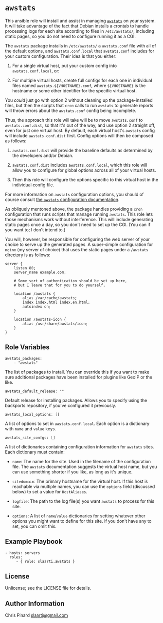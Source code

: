 # `awstats`

This ansible role will install and assist in managing [`awstats`][awstats]
on your system. It will take advantage of the fact that Debian installs
a crontab to handle processing logs for each site according to files in
`/etc/awstats/`, including static pages, so you do not need to configure
running it as a CGI.

[awstats]: http://www.awstats.org

The `awstats` package installs in `/etc/awstats/` a `awstats.conf` file
with all of the default options, and `awstats.conf.local` that
`awstats.conf` includes for your custom configuration. Their idea is that
you either:

1.  For a single virtual host, put your custom config into
    `awstats.conf.local`, or:

2.  For multiple virtual hosts, create full configs for each one in
    individual files named `awstats.${VHOSTNAME}.conf`, where
    `${VHOSTNAME}` is the hostname or some other identifier for the
    specific virtual host.

You *could* just go with option 2 without cleaning up the
package-installed files, but then the scripts that `cron` calls to run
`awstats` to generate reports will throw errors about the `awstats.conf`
config being incomplete.

Thus, the approach this role will take will be to move `awstats.conf` to
`awstats.conf.dist`, so that it's out of the way, and use option
2 straight off, even for just one virtual host. By default, each virtual
host's `awstats` config will include `awstats.conf.dist` first. Config
options will then be composed as follows:

1.  `awstats.conf.dist` will provide the baseline defaults as determined
    by the developers and/or Debian.

2.  `awstats.conf.dist` includes `awstats.conf.local`, which this role
    will allow you to configure for global options across all of your
    virtual hosts.

3.  Then this role will configure the options specific to this virtual
    host in the individual config file.

For more information on `awstats` configuration options, you should of
course consult [the `awstats` configuration documentation][awstatsdocs].

[awstatsdocs]: http://www.awstats.org/docs/awstats_config.html

As obliquely mentoned above, the package handles providing a `cron`
configuration that runs scripts that manage running `awstats`. This role
lets those mechanisms work without interference. This will include
generating static pages once a day, so you don't need to set up the CGI.
(You can if you want to; I don't intend to.)

You will, however, be responsible for configuring the web server of your
choice to serve up the generated pages. A super-simple configuration for
`nginx` (my server of choice) that uses the static pages under
a `/awstats` directory is as follows:

    server {
        listen 80;
        server_name example.com;

        # Some sort of authentication should be set up here,
        # but I leave that for you to do yourself.

        location /awstats {
            alias /var/cache/awstats;
            index index.html index.en.html;
            autoindex on;
        }

        location /awstats-icon {
            alias /usr/share/awstats/icon;
        }
    }

Role Variables
--------------

    awstats_packages:
        - "awstats"

The list of packages to install. You can override this if you want to make sure
additional packages have been installed for plugins like GeoIP or the like.

    awstats_default_release: ""

Default release for installing packages. Allows you to specify using the
backports repository, if you've configured it previously.

    awstats_local_options: []

A list of options to set in `awstats.conf.local`. Each option is
a dictionary with `name` and `value` keys.

    awstats_site_confgs: []

A list of dictionaries containing configuration information for `awstats`
sites. Each dictionary must contain:

*   `name`: The name for the site. Used in the filename of the
    configuration file. The `awstats` documentation suggests the virtual
    host name, but you can use something shorter if you like, as long as
    it's unique.

*   `sitedomain`: The primary hostname for the virtual host. If this host
    is reachable via multiple names, you can use the `options` field
    (discussed below) to set a value for `HostAliases`.

*   `logfile`: The path to the log file(s) you want `awstats` to process
    for this site.

*   `options`: A list of `name`/`value` dictionaries for setting whatever
    other options you might want to define for this site. If you don't
    have any to set, you can omit this.

Example Playbook
----------------

    - hosts: servers
      roles:
         - { role: slaarti.awstats }

License
-------

Unlicense; see the LICENSE file for details.

Author Information
------------------

Chris Pinard <slaarti@gmail.com>
